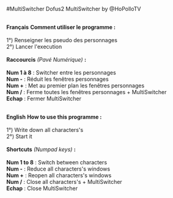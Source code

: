 #MultiSwitcher
Dofus2 MultiSwitcher by @HoPolloTV
</br></br>

<b>Français</b>
<b>Comment utiliser le programme :</b>
</br></br>
1°) Renseigner les pseudo des personnages </br>
2°) Lancer l'execution </br>
</br>
<b>Raccourcis</b> <i>(Pavé Numérique)</i> <b>:</b>
</br></br>
<b>Num 1 à 8</b> : Switcher entre les personnages</br>
<b>Num -</b> : Réduit les fenêtres personnages</br>
<b>Num +</b> : Met au premier plan les fenêtres personnages</br>
<b>Num /</b> : Ferme toutes les fenêtres personnages + MultiSwitcher</br>
<b>Echap</b> : Fermer MultiSwitcher

</br>
<b>English</b>
<b>How to use this programme :</b>
</br></br>
1°) Write down all characters's</br>
2°) Start it</br>
</br>
<b>Shortcuts</b> <i>(Numpad keys)</i> <b>:</b>
</br></br>
<b>Num 1 to 8</b> : Switch between characters</br>
<b>Num -</b> : Reduce all characters's windows</br>
<b>Num +</b> : Reopen all characters's windows</br>
<b>Num /</b> : Close all characters's + MultiSwitcher</br>
<b>Echap</b> : Close MultiSwitcher
